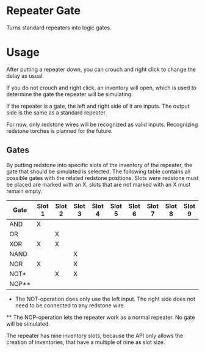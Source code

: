 # Repeater Gate

Turns standard repeaters into logic gates.

# Usage
After putting a repeater down, you can crouch and right click to change the delay as usual.

If you do not crouch and right click, an inventory will open, which is used to determine the gate the repeater will be simulating.

If the repeater is a gate, the left and right side of it are inputs. The output side is the same as a standard repeater.

For now, only redstone wires will be recognized as valid inputs. Recognizing redstone torches is planned for the future.

## Gates

By putting redstone into specific slots of the inventory of the repeater, the gate that should be simulated is selected. 
The following table contains all possible gates with the related redstone positions. Slots were redstone must be placed
are marked with an X, slots that are not marked with an X must remain empty.


| Gate  | Slot 1 | Slot 2 | Slot 3 | Slot 4 | Slot 5 | Slot 6 | Slot 7 | Slot 8 | Slot 9 |
|-------|--------|--------|--------|--------|--------|--------|--------|--------|--------|
| AND   | X      |        |        |        |        |        |        |        |        |
| OR    |        | X      |        |        |        |        |        |        |        |
| XOR   | X      | X      |        |        |        |        |        |        |        |
| NAND  |        |        | X      |        |        |        |        |        |        |
| NOR   | X      |        | X      |        |        |        |        |        |        |
| NOT*  |        | X      | X      |        |        |        |        |        |        |
| NOP** |        |        |        |        |        |        |        |        |        |

* The NOT-operation does only use the left input. The right side does not need to be connected to any redstone wire.

** The NOP-operation lets the repeater work as a normal repeater. No gate will be simulated.

The repeater has nine inventory slots, because the API only allows the creation of inventories, that have a multiple of
nine as slot size.
